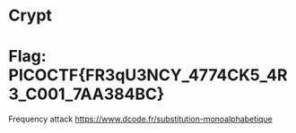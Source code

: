 # Crypt

# Flag: PICOCTF{FR3qU3NCY_4774CK5_4R3_C001_7AA384BC}

Frequency attack
https://www.dcode.fr/substitution-monoalphabetique